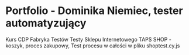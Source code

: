 # Portfolio - Dominika Niemiec, tester automatyzujący
Kurs CDP Fabryka Testów
Testy Sklepu Internetowego TAPS SHOP - koszyk, proces zakupowy, 
Test procesu w całości w pliku shoptest.cy.js